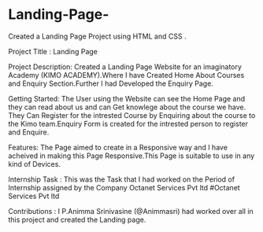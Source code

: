 # Landing-Page-
Created a Landing Page Project using HTML and CSS .

Project Title : Landing Page

Project Description:
   Created a Landing Page Website for an imaginatory Academy (KIMO ACADEMY).Where I have Created Home  About Courses and Enquiry Section.Further I had Developed the Enquiry Page.

 Getting Started:
    The User using the Website can see the Home Page and they can read about us and can Get knowlege about the course we have. They Can Register for the intrested Course by Enquiring  about the course to the Kimo team.Enquiry Form is created for the intrested person to register and Enquire.

Features:
  The Page aimed to create in a Responsive way and I have acheived in making this Page Responsive.This Page is suitable to use in any kind of Devices.

Internship Task :
   This was the Task that I had worked on the Period of Internship assigned by the Company Octanet Services Pvt ltd  #Octanet Services Pvt ltd

Contributions :
   I P.Animma Srinivasine (@Animmasri) had worked  over all in this project and created the Landing page.
